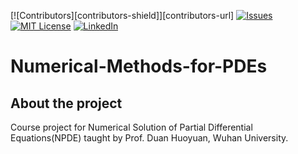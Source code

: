 [![Contributors][contributors-shield]][contributors-url]
[![Issues][issues-shield]][issues-url]
[![MIT License][license-shield]][license-url]
[![LinkedIn][linkedin-shield]][linkedin-url]

# Numerical-Methods-for-PDEs

## About the project

Course project for Numerical Solution of Partial Differential Equations(NPDE) taught by Prof. Duan Huoyuan, Wuhan University.

<!-- MARKDOWN LINKS & IMAGES -->
<!-- https://www.markdownguide.org/basic-syntax/#reference-style-links -->
[issues-shield]: https://img.shields.io/github/issues/tanyueyin0310/repo.svg?style=for-the-badge
[issues-url]: https://github.com/tanyueyin0310/repo_name/issues
[license-shield]: https://img.shields.io/github/license/tanyueyin0310/repo.svg?style=for-the-badge
[license-url]: https://github.com/tanyueyin0310/repo_name/blob/master/LICENSE.txt
[linkedin-shield]: https://img.shields.io/badge/-LinkedIn-black.svg?style=for-the-badge&logo=linkedin&colorB=555
[linkedin-url]: https://linkedin.com/in/tanyueyin